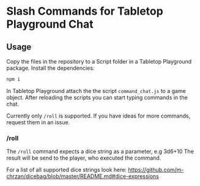 # Slash Commands for Tabletop Playground Chat

## Usage

Copy the files in the repository to a Script folder in a Tabletop Playground package.
Install the dependencies:
```javascript
npm i
```

In Tabletop Playground attach the the script `command_chat.js` to a game object. After reloading the scripts you can start typing commands in the chat.

Currently only `/roll` is supported. If you have ideas for more commands, request them in an issue.

### /roll

The `/roll` command expects a dice string as a parameter, e.g 3d6+10
The result will be send to the player, who executed the command.

For a list of all supported dice strings look here:
https://github.com/m-chrzan/dicebag/blob/master/README.md#dice-expressions
